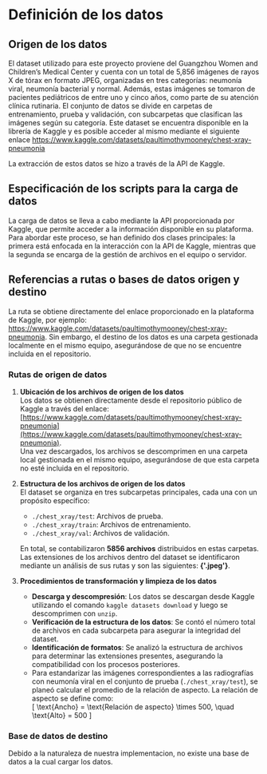 # Definición de los datos

## Origen de los datos

El dataset utilizado para este proyecto proviene del Guangzhou Women and Children’s Medical Center y cuenta con un total de 5,856 imágenes de rayos X de tórax en formato JPEG, organizadas en tres categorías: neumonía viral, neumonía bacterial y normal. Además, estas imágenes se tomaron de pacientes pediátricos de entre uno y cinco años, como parte de su atención clínica rutinaria. El conjunto de datos se divide en carpetas de entrenamiento, prueba y validación, con subcarpetas que clasifican las imágenes según su categoría. Este dataset se encuentra disponible en la librería de Kaggle y es posible acceder al mismo mediante el siguiente enlace https://www.kaggle.com/datasets/paultimothymooney/chest-xray-pneumonia

La extracción de estos datos se hizo a través de la API de Kaggle.

## Especificación de los scripts para la carga de datos

La carga de datos se lleva a cabo mediante la API proporcionada por Kaggle, que permite acceder a la información disponible en su plataforma. Para abordar este proceso, se han definido dos clases principales: la primera está enfocada en la interacción con la API de Kaggle, mientras que la segunda se encarga de la gestión de archivos en el equipo o servidor.

## Referencias a rutas o bases de datos origen y destino

La ruta se obtiene directamente del enlace proporcionado en la plataforma de Kaggle, por ejemplo: https://www.kaggle.com/datasets/paultimothymooney/chest-xray-pneumonia. Sin embargo, el destino de los datos es una carpeta gestionada localmente en el mismo equipo, asegurándose de que no se encuentre incluida en el repositorio.

### Rutas de origen de datos

1. **Ubicación de los archivos de origen de los datos**  
   Los datos se obtienen directamente desde el repositorio público de Kaggle a través del enlace:  
   [https://www.kaggle.com/datasets/paultimothymooney/chest-xray-pneumonia](https://www.kaggle.com/datasets/paultimothymooney/chest-xray-pneumonia).  
   Una vez descargados, los archivos se descomprimen en una carpeta local gestionada en el mismo equipo, asegurándose de que esta carpeta no esté incluida en el repositorio.

2. **Estructura de los archivos de origen de los datos**  
   El dataset se organiza en tres subcarpetas principales, cada una con un propósito específico:  
   - `./chest_xray/test`: Archivos de prueba.  
   - `./chest_xray/train`: Archivos de entrenamiento.  
   - `./chest_xray/val`: Archivos de validación.  

   En total, se contabilizaron **5856 archivos** distribuidos en estas carpetas. Las extensiones de los archivos dentro del dataset se identificaron mediante un análisis de sus rutas y son las siguientes: **{'.jpeg'}**.

3. **Procedimientos de transformación y limpieza de los datos**  
   - **Descarga y descompresión**: Los datos se descargan desde Kaggle utilizando el comando `kaggle datasets download` y luego se descomprimen con `unzip`.  
   - **Verificación de la estructura de los datos**: Se contó el número total de archivos en cada subcarpeta para asegurar la integridad del dataset.  
   - **Identificación de formatos**: Se analizó la estructura de archivos para determinar las extensiones presentes, asegurando la compatibilidad con los procesos posteriores.
   - Para estandarizar las imágenes correspondientes a las radiografías con neumonía viral en el conjunto de prueba (`./chest_xray/test`), se planeó calcular el promedio de la relación de aspecto. La relación de aspecto se define como:  
   \[
   \text{Ancho} = \text{Relación de aspecto} \times 500, \quad \text{Alto} = 500
   \]




### Base de datos de destino

Debido a la naturaleza de nuestra implementacion, no existe una base de datos a la cual cargar los datos.
